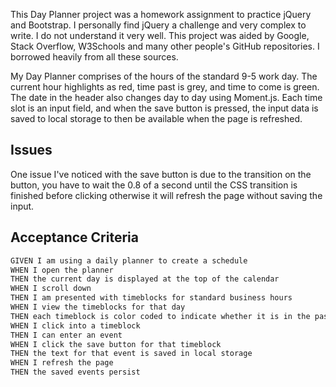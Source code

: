 This Day Planner project was a homework assignment to practice jQuery and Bootstrap. I personally find jQuery a challenge and very complex to write. I do not understand it very well.
This project was aided by Google, Stack Overflow, W3Schools and many other people's GitHub repositories. I borrowed heavily from all these sources.

My Day Planner comprises of the hours of the standard 9-5 work day. The current hour highlights as red, time past is grey, and time to come is green. The date in the header also changes day to day using Moment.js. Each time slot is an input field, and when the save button is pressed, the input data is saved to local storage to then be available when the page is refreshed. 


## Issues

One issue I've noticed with the save button is due to the transition on the button, you have to wait the 0.8 of a second until the CSS transition is finished before clicking otherwise it will refresh the page without saving the input.


## Acceptance Criteria

```md
GIVEN I am using a daily planner to create a schedule
WHEN I open the planner
THEN the current day is displayed at the top of the calendar
WHEN I scroll down
THEN I am presented with timeblocks for standard business hours
WHEN I view the timeblocks for that day
THEN each timeblock is color coded to indicate whether it is in the past, present, or future
WHEN I click into a timeblock
THEN I can enter an event
WHEN I click the save button for that timeblock
THEN the text for that event is saved in local storage
WHEN I refresh the page
THEN the saved events persist
```